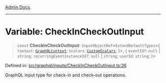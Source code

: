 [Admin Docs](/)

***

# Variable: CheckInCheckOutInput

> `const` **CheckInCheckOutInput**: `InputObjectRef`\<`ExtendDefaultTypes`\<\{ `Context`: [`GraphQLContext`](../../../context/type-aliases/GraphQLContext.md); `Scalars`: [`CustomScalars`](../../../scalars/type-aliases/CustomScalars.md); \}\>, \{ `eventId?`: `null` \| `string`; `recurringEventInstanceId?`: `null` \| `string`; `userId`: `string`; \}\>

Defined in: [src/graphql/inputs/CheckInCheckOutInput.ts:26](https://github.com/Sourya07/talawa-api/blob/cfbd515d04ffba748b09232a33807f1845dd1878/src/graphql/inputs/CheckInCheckOutInput.ts#L26)

GraphQL input type for check-in and check-out operations.
